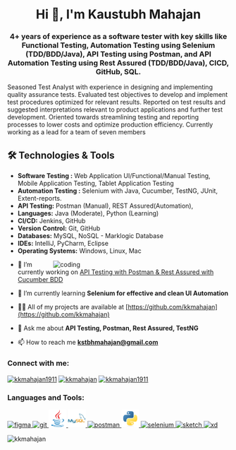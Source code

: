 <h1 align="center">Hi 👋, I'm Kaustubh Mahajan</h1>
<h3 align="center">4+ years of experience as a software tester with key skills like Functional Testing, Automation Testing using Selenium (TDD/BDD/Java), API Testing using Postman, and API Automation Testing using Rest Assured (TDD/BDD/Java), CICD, GitHub, SQL.</h3>

Seasoned Test Analyst with experience in designing and implementing quality assurance tests. Evaluated test objectives to develop and implement test procedures optimized for relevant results. Reported on test results and suggested interpretations relevant to product applications and further test development. Oriented towards streamlining testing and reporting processes to lower costs and optimize production efficiency. Currently working as a lead for a team of seven members 

## 🛠️ Technologies & Tools

- **Software Testing :** Web Application UI/Functional/Manual Testing, Mobile Application Testing, Tablet Application Testing
- **Automation Testing :** Selenium with Java, Cucumber, TestNG, JUnit, Extent-reports.
- **API Testing:** Postman (Manual), REST Assured(Automation), 
- **Languages:** Java (Moderate), Python (Learning)
- **CI/CD:** Jenkins, GitHub
- **Version Control:** Git, GitHub
- **Databases:** MySQL, NoSQL - Marklogic Database
- **IDEs:** IntelliJ, PyCharm, Eclipse
- **Operating Systems:** Windows, Linux, Mac


<img align="right" alt="coding" width="400" src="https://user-images.githubusercontent.com/55389276/140866485-8fb1c876-9a8f-4d6a-98dc-08c4981eaf70.gif">

- 🔭 I’m currently working on [API Testing with Postman & Rest Assured with Cucumber BDD](https://github.com/kkmahajan/Selenium-Testing)

- 🌱 I’m currently learning **Selenium for effective and clean UI Automation**

- 👨‍💻 All of my projects are available at [https://github.com/kkmahajan](https://github.com/kkmahajan)

- 💬 Ask me about **API Testing, Postman, Rest Assured, TestNG**

- 📫 How to reach me **kstbhmahajan@gmail.com**

<h3 align="left">Connect with me:</h3>
<p align="left">
<a href="https://linkedin.com/in/kkmahajan1911" target="blank"><img align="center" src="https://raw.githubusercontent.com/rahuldkjain/github-profile-readme-generator/master/src/images/icons/Social/linked-in-alt.svg" alt="kkmahajan1911" height="30" width="40" /></a>
<a href="https://instagram.com/kkmahajan" target="blank"><img align="center" src="https://raw.githubusercontent.com/rahuldkjain/github-profile-readme-generator/master/src/images/icons/Social/instagram.svg" alt="kkmahajan" height="30" width="40" /></a>
<a href="https://dribbble.com/kkmahajan1911" target="blank"><img align="center" src="https://raw.githubusercontent.com/rahuldkjain/github-profile-readme-generator/master/src/images/icons/Social/dribbble.svg" alt="kkmahajan1911" height="30" width="40" /></a>
</p>

<h3 align="left">Languages and Tools:</h3>
<p align="left"> <a href="https://www.figma.com/" target="_blank" rel="noreferrer"> <img src="https://www.vectorlogo.zone/logos/figma/figma-icon.svg" alt="figma" width="40" height="40"/> </a> <a href="https://git-scm.com/" target="_blank" rel="noreferrer"> <img src="https://www.vectorlogo.zone/logos/git-scm/git-scm-icon.svg" alt="git" width="40" height="40"/> </a> <a href="https://www.java.com" target="_blank" rel="noreferrer"> <img src="https://raw.githubusercontent.com/devicons/devicon/master/icons/java/java-original.svg" alt="java" width="40" height="40"/> </a> <a href="https://www.mysql.com/" target="_blank" rel="noreferrer"> <img src="https://raw.githubusercontent.com/devicons/devicon/master/icons/mysql/mysql-original-wordmark.svg" alt="mysql" width="40" height="40"/> </a> <a href="https://postman.com" target="_blank" rel="noreferrer"> <img src="https://www.vectorlogo.zone/logos/getpostman/getpostman-icon.svg" alt="postman" width="40" height="40"/> </a> <a href="https://www.python.org" target="_blank" rel="noreferrer"> <img src="https://raw.githubusercontent.com/devicons/devicon/master/icons/python/python-original.svg" alt="python" width="40" height="40"/> </a> <a href="https://www.selenium.dev" target="_blank" rel="noreferrer"> <img src="https://raw.githubusercontent.com/detain/svg-logos/780f25886640cef088af994181646db2f6b1a3f8/svg/selenium-logo.svg" alt="selenium" width="40" height="40"/> </a> <a href="https://www.sketch.com/" target="_blank" rel="noreferrer"> <img src="https://www.vectorlogo.zone/logos/sketchapp/sketchapp-icon.svg" alt="sketch" width="40" height="40"/> </a> <a href="https://www.adobe.com/products/xd.html" target="_blank" rel="noreferrer"> <img src="https://cdn.worldvectorlogo.com/logos/adobe-xd.svg" alt="xd" width="40" height="40"/> </a> </p>

<p><img align="center" src="https://github-readme-stats.vercel.app/api/top-langs?username=kkmahajan&show_icons=true&locale=en&layout=compact" alt="kkmahajan" /></p>
